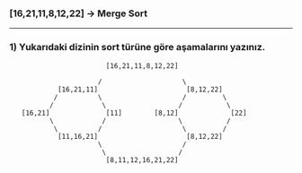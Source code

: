 ### [16,21,11,8,12,22] -> Merge Sort
***
### 1) Yukarıdaki dizinin sort türüne göre aşamalarını yazınız.
                            [16,21,11,8,12,22]
                                        
                          /                    \
                [16,21,11]                      [8,12,22]
               /          \                    /         \
              /            \                  /           \
       [16,21]              [11]        [8,12]             [22]
              \            /                  \           /
               \          /                    \         /
                [11,16,21]                      [8,12,22]
                          \                    /
                           \                  /
                            [8,11,12,16,21,22]
